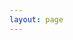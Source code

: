 ```yaml
---
layout: page
---
```


<script setup>
    import {VPTeamPage,VPTeamPageTitle,VPTeamMembers } from 'vitepress/theme'
    const members = [{
        avatar: '',
        name: '暂无',
        title: '',
        links: [{ icon: 'github', link: '' },
                { icon: 'twitter', link: '' }]
},]
</script>
<VPTeamPage>
<VPTeamPageTitle>
    <template #title>MY FRIENDS</template>
    <template #lead>this is my friends</template>
  </VPTeamPageTitle>
    <VPTeamMembers size="small" :members="members"/>
</VPTeamPage>
